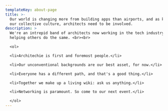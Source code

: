 ```yaml
---
templateKey: about-page
title: >-
  Our world is changing more from building apps than airports, and as keepers of
  our collective culture, architects need to be involved.
description: >
  We're an intrepid band of architects now working in the tech industry and
  helping others do the same. <br><br>

  <ol> 

  <li>Architechie is first and foremost people.</li>

  <li>Our unconventional backgrounds are our best asset, for now.</li>

  <li>Everyone has a different path, and that's a good thing.</li>

  <li>Together we make up a living wiki: ask us anything.</li>

  <li>Networking is paramount. So come to our next event.</li>

  </ol>
---
```



